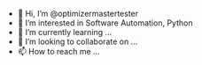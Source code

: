 - 👋 Hi, I’m @optimizermastertester
- 👀 I’m interested in Software Automation, Python
- 🌱 I’m currently learning ...
- 💞️ I’m looking to collaborate on ...
- 📫 How to reach me ...

<!---
optimizermastertester/optimizermastertester is a ✨ special ✨ repository because its `README.md` (this file) appears on your GitHub profile.
You can click the Preview link to take a look at your changes.
--->
